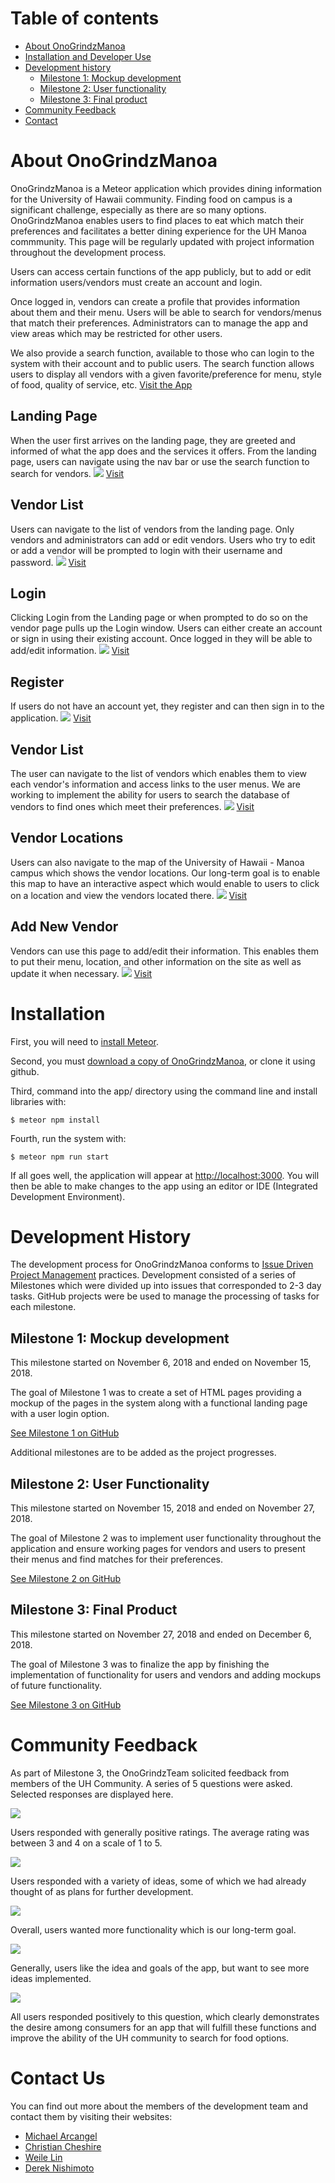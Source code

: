 # Table of contents

* [About OnoGrindzManoa](#about-onogrindzmanoa)
* [Installation and Developer Use](#installation)
* [Development history](#development-history)
  * [Milestone 1: Mockup development](#milestone-1-mockup-development)
  * [Milestone 2: User functionality](#milestone-2-user-functionality)
  * [Milestone 3: Final product](#milestone-3-final-product)
* [Community Feedback](#community-feedback)
* [Contact](#contact-us)

# About OnoGrindzManoa 

OnoGrindzManoa is a Meteor application which provides dining information for the University of Hawaii community. Finding food on campus is a significant challenge, especially as there are so many options. OnoGrindzManoa enables users to find places to eat which match their preferences and facilitates a better dining experience for the UH Manoa commmunity. This page will be regularly updated with project information throughout the development process.

Users can access certain functions of the app publicly, but to add or edit information users/vendors must create an account and login.
 
Once logged in, vendors can create a profile that provides information about them and their menu. Users will be able to search for vendors/menus that match their preferences. Administrators can to manage the app and view areas which may be restricted for other users.

We also provide a search function, available to those who can login to the system with their account and to public users. The search function allows users to display all vendors with a given favorite/preference for menu, style of food, quality of service, etc.
[Visit the App](http://onogrindzmanoa.meteorapp.com)

## Landing Page
When the user first arrives on the landing page, they are greeted and informed of what the app does and the services it offers. From the landing page, users can navigate using the nav bar or use the search function to search for vendors.
<img src="doc/landing-page.png">
[Visit](http://onogrindzmanoa.meteorapp.com/#/)

## Vendor List
Users can navigate to the list of vendors from the landing page. Only vendors and administrators can add or edit vendors. Users who try to edit or add a vendor will be prompted to login with their username and password. 
<img src="doc/public-vendor-page.png">
[Visit](http://onogrindzmanoa.meteorapp.com/#/list)

## Login
Clicking Login from the Landing page or when prompted to do so on the vendor page pulls up the Login window. Users can either create an account or sign in using their existing account. Once logged in they will be able to add/edit information.
<img src="doc/login-page.png">
[Visit](http://onogrindzmanoa.meteorapp.com/#/signin)

## Register
If users do not have an account yet, they register and can then sign in to the application.
<img src="doc/register-page.png">
[Visit](http://onogrindzmanoa.meteorapp.com/#/signup)

## Vendor List
The user can navigate to the list of vendors which enables them to view each vendor's information and access links to the user menus. We are working to implement the ability for users to search the database of vendors to find ones which meet their preferences.
<img src="doc/list-vendor-page.png">
[Visit](http://onogrindzmanoa.meteorapp.com/#/list)

## Vendor Locations
Users can also navigate to the map of the University of Hawaii - Manoa campus which shows the vendor locations. Our long-term goal is to enable this map to have an interactive aspect which would enable to users to click on a location and view the vendors located there.
<img src="doc/location-page.png">
[Visit](http://onogrindzmanoa.meteorapp.com/#/maps)

## Add New Vendor
Vendors can use this page to add/edit their information. This enables them to put their menu, location, and other information on the site as well as update it when necessary.
<img src="doc/add-vendor-page.png">
[Visit](http://onogrindzmanoa.meteorapp.com/#/add)

# Installation
First, you will need to [install Meteor](https://www.meteor.com/install).

Second, you must [download a copy of OnoGrindzManoa](https://github.com/onogrindzmanoa/onogrindzmanoa), or clone it using github.
  
Third, command into the app/ directory using the command line and install libraries with:

```
$ meteor npm install
```

Fourth, run the system with:

```
$ meteor npm run start
```

If all goes well, the application will appear at [http://localhost:3000](http://localhost:3000). You will then be able to make changes to the app using an editor or IDE (Integrated Development Environment). 

# Development History

The development process for OnoGrindzManoa conforms to [Issue Driven Project Management](http://courses.ics.hawaii.edu/ics314f16/modules/project-management/) practices. Development consisted of a series of Milestones which were divided up into issues that corresponded to 2-3 day tasks. GitHub projects were be used to manage the processing of tasks for each milestone.  

## Milestone 1: Mockup development

This milestone started on November 6, 2018 and ended on November 15, 2018.

The goal of Milestone 1 was to create a set of HTML pages providing a mockup of the pages in the system along with a functional landing page with a user login option. 

[See Milestone 1 on GitHub](https://github.com/onogrindzmanoa/onogrindzmanoa/projects/1)

Additional milestones are to be added as the project progresses.

## Milestone 2: User Functionality

This milestone started on November 15, 2018 and ended on November 27, 2018.

The goal of Milestone 2 was to implement user functionality throughout the application and ensure working pages for vendors and users to present their menus and find matches for their preferences.

[See Milestone 2 on GitHub](https://github.com/onogrindzmanoa/onogrindzmanoa/projects/2)

## Milestone 3: Final Product

This milestone started on November 27, 2018 and ended on December 6, 2018.

The goal of Milestone 3 was to finalize the app by finishing the implementation of functionality for users and vendors and adding mockups of future functionality.

[See Milestone 3 on GitHub](https://github.com/onogrindzmanoa/onogrindzmanoa/projects/3)

# Community Feedback
As part of Milestone 3, the OnoGrindzTeam solicited feedback from members of the UH Community. A series of 5 questions were asked. Selected responses are displayed here.

<img src="doc/feedback-1.png">

Users responded with generally positive ratings. The average rating was between 3 and 4 on a scale of 1 to 5. 

<img src="doc/feedback-2.png">

Users responded with a variety of ideas, some of which we had already thought of as plans for further development.

<img src="doc/feedback-3.png">

Overall, users wanted more functionality which is our long-term goal.

<img src="doc/feedback-4.png">

Generally, users like the idea and goals of the app, but want to see more ideas implemented.

<img src="doc/feedback-5.png">

All users responded positively to this question, which clearly demonstrates the desire among consumers for an app that will fulfill these functions and improve the ability of the UH community to search for food options.

# Contact Us

You can find out more about the members of the development team and contact them by visiting their websites:

* [Michael Arcangel](https://michaelgarcangel.github.io/)
* [Christian Cheshire](https://christiancheshire.github.io/)
* [Weile Lin](https://weilelin123.github.io/)
* [Derek Nishimoto](https://dereknishimoto.github.io/)

